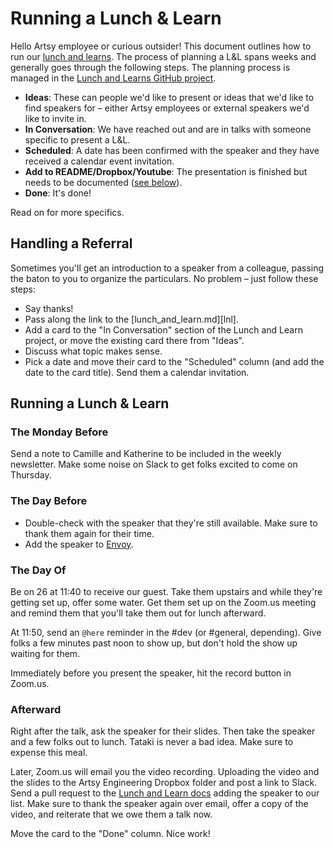 # Running a Lunch & Learn

Hello Artsy employee or curious outsider! This document outlines how to run our [lunch and learns][lal]. The process of planning a L&L spans weeks and generally goes through the following steps. The planning process is managed in the [Lunch and Learns GitHub project](https://github.com/artsy/meta/projects/1).

* **Ideas**: These can people we'd like to present or ideas that we'd like to find speakers for – either Artsy employees or external speakers we'd like to invite in.
* **In Conversation**: We have reached out and are in talks with someone specific to present a L&L.
* **Scheduled**: A date has been confirmed with the speaker and they have received a calendar event invitation.
* **Add to README/Dropbox/Youtube**: The presentation is finished but needs to be documented ([see below][after]).
* **Done**: It's done!

Read on for more specifics.

## Handling a Referral

Sometimes you'll get an introduction to a speaker from a colleague, passing the baton to you to organize the particulars. No problem – just follow these steps:

* Say thanks!
* Pass along the link to the [lunch_and_learn.md][lnl].
* Add a card to the "In Conversation" section of the Lunch and Learn project, or move the existing card there from "Ideas".
* Discuss what topic makes sense.
* Pick a date and move their card to the "Scheduled" column (and add the date to the card title). Send them a calendar invitation.

## Running a Lunch & Learn

### The Monday Before

Send a note to Camille and Katherine to be included in the weekly newsletter. Make some noise on Slack to get folks excited to come on Thursday.

### The Day Before

* Double-check with the speaker that they're still available. Make sure to thank them again for their time.
* Add the speaker to [Envoy](https://dashboard.envoy.com).

### The Day Of

Be on 26 at 11:40 to receive our guest. Take them upstairs and while they're getting set up, offer some water. Get them set up on the Zoom.us meeting and remind them that you'll take them out for lunch afterward.

At 11:50, send an `@here` reminder in the #dev (or #general, depending). Give folks a few minutes past noon to show up, but don't hold the show up waiting for them.

Immediately before you present the speaker, hit the record button in Zoom.us.

### Afterward

Right after the talk, ask the speaker for their slides. Then take the speaker and a few folks out to lunch. Tataki is never a bad idea. Make sure to expense this meal.

Later, Zoom.us will email you the video recording. Uploading the video and the slides to the Artsy Engineering Dropbox folder and post a link to Slack. Send a pull request to the [Lunch and Learn docs][lal] adding the speaker to our list. Make sure to thank the speaker again over email, offer a copy of the video, and reiterate that we owe them a talk now.

Move the card to the "Done" column. Nice work!

[lal]: lunch_and_learn.md
[after]: #Afterward
